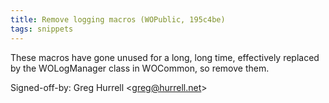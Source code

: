 ```yaml
---
title: Remove logging macros (WOPublic, 195c4be)
tags: snippets
---
```


These macros have gone unused for a long, long time, effectively replaced by the WOLogManager class in WOCommon, so remove them.

Signed-off-by: Greg Hurrell &lt;greg@hurrell.net&gt;
